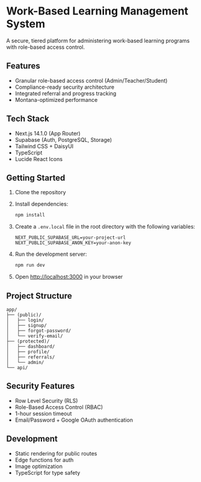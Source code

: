 # Work-Based Learning Management System

A secure, tiered platform for administering work-based learning programs with role-based access control.

## Features

- Granular role-based access control (Admin/Teacher/Student)
- Compliance-ready security architecture
- Integrated referral and progress tracking
- Montana-optimized performance

## Tech Stack

- Next.js 14.1.0 (App Router)
- Supabase (Auth, PostgreSQL, Storage)
- Tailwind CSS + DaisyUI
- TypeScript
- Lucide React Icons

## Getting Started

1. Clone the repository
2. Install dependencies:
   ```bash
   npm install
   ```

3. Create a `.env.local` file in the root directory with the following variables:
   ```
   NEXT_PUBLIC_SUPABASE_URL=your-project-url
   NEXT_PUBLIC_SUPABASE_ANON_KEY=your-anon-key
   ```

4. Run the development server:
   ```bash
   npm run dev
   ```

5. Open [http://localhost:3000](http://localhost:3000) in your browser

## Project Structure

```
app/
├── (public)/
│   ├── login/
│   ├── signup/
│   ├── forgot-password/
│   └── verify-email/
├── (protected)/
│   ├── dashboard/
│   ├── profile/
│   ├── referrals/
│   └── admin/
└── api/
```

## Security Features

- Row Level Security (RLS)
- Role-Based Access Control (RBAC)
- 1-hour session timeout
- Email/Password + Google OAuth authentication

## Development

- Static rendering for public routes
- Edge functions for auth
- Image optimization
- TypeScript for type safety 